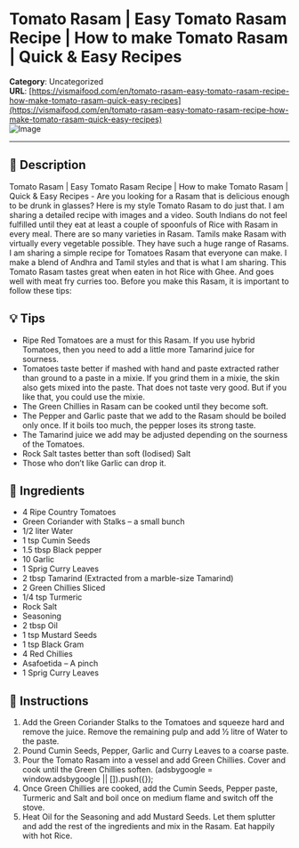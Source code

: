 # Tomato Rasam | Easy Tomato Rasam Recipe | How to make Tomato Rasam | Quick & Easy Recipes

**Category**: Uncategorized  
**URL**: [https://vismaifood.com/en/tomato-rasam-easy-tomato-rasam-recipe-how-make-tomato-rasam-quick-easy-recipes](https://vismaifood.com/en/tomato-rasam-easy-tomato-rasam-recipe-how-make-tomato-rasam-quick-easy-recipes)  
![Image](https://vismaifood.com/storage/app/uploads/public/2f7/20d/779/thumb__1200_0_0_0_auto.jpg)

---

## 📝 Description
Tomato Rasam | Easy Tomato Rasam Recipe | How to make Tomato Rasam | Quick & Easy Recipes - Are you looking for a Rasam that is delicious enough to be drunk in glasses? Here is my style Tomato Rasam to do just that. I am sharing a detailed recipe with images and a video. South Indians do not feel fulfilled until they eat at least a couple of spoonfuls of Rice with Rasam in every meal. There are so many varieties in Rasam. Tamils make Rasam with virtually every vegetable possible. They have such a huge range of Rasams. I am sharing a simple recipe for Tomatoes Rasam that everyone can make. I make a blend of Andhra and Tamil styles and that is what I am sharing. This Tomato Rasam tastes great when eaten in hot Rice with Ghee. And goes well with meat fry curries too. Before you make this Rasam, it is important to follow these tips:

## 💡 Tips
- Ripe Red Tomatoes are a must for this Rasam. If you use hybrid Tomatoes, then you need to add a little more Tamarind juice for sourness.
- Tomatoes taste better if mashed with hand and paste extracted rather than ground to a paste in a mixie. If you grind them in a mixie, the skin also gets mixed into the paste. That does not taste very good. But if you like that, you could use the mixie.
- The Green Chillies in Rasam can be cooked until they become soft.
- The Pepper and Garlic paste that we add to the Rasam should be boiled only once. If it boils too much, the pepper loses its strong taste.
- The Tamarind juice we add may be adjusted depending on the sourness of the Tomatoes.
- Rock Salt tastes better than soft (Iodised) Salt
- Those who don’t like Garlic can drop it.

## 🧂 Ingredients
- 4 Ripe Country Tomatoes
- Green Coriander with Stalks – a small bunch
- 1/2 liter Water
- 1 tsp Cumin Seeds
- 1.5 tbsp Black pepper
- 10 Garlic
- 1 Sprig Curry Leaves
- 2 tbsp Tamarind (Extracted from a marble-size Tamarind)
- 2 Green Chillies Sliced
- 1/4 tsp Turmeric
- Rock Salt
- Seasoning
- 2 tbsp Oil
- 1 tsp Mustard Seeds
- 1 tsp Black Gram
- 4 Red Chillies
- Asafoetida – A pinch
- 1 Sprig Curry Leaves

## 🍳 Instructions
1. Add the Green Coriander Stalks to the Tomatoes and squeeze hard and remove the juice. Remove the remaining pulp and add ½ litre of Water to the paste.
2. Pound Cumin Seeds, Pepper, Garlic and Curry Leaves to a coarse paste.
3. Pour the Tomato Rasam into a vessel and add Green Chillies. Cover and cook until the Green Chillies soften. (adsbygoogle = window.adsbygoogle || []).push({});
4. Once Green Chillies are cooked, add the Cumin Seeds, Pepper paste, Turmeric and Salt and boil once on medium flame and switch off the stove.
5. Heat Oil for the Seasoning and add Mustard Seeds. Let them splutter and add the rest of the ingredients and mix in the Rasam. Eat happily with hot Rice.



